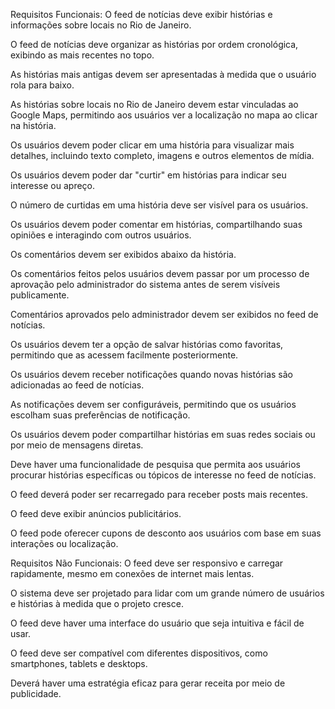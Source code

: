 Requisitos Funcionais:
O feed de notícias deve exibir histórias e informações sobre locais no Rio de Janeiro.

O feed de notícias deve organizar as histórias por ordem cronológica, exibindo as mais recentes no topo.

As histórias mais antigas devem ser apresentadas à medida que o usuário rola para baixo.

As histórias sobre locais no Rio de Janeiro devem estar vinculadas ao Google Maps, permitindo aos usuários ver a localização no mapa ao clicar na história.

Os usuários devem poder clicar em uma história para visualizar mais detalhes, incluindo texto completo, imagens e outros elementos de mídia.

Os usuários devem poder dar "curtir" em histórias para indicar seu interesse ou apreço.

O número de curtidas em uma história deve ser visível para os usuários.

Os usuários devem poder comentar em histórias, compartilhando suas opiniões e interagindo com outros usuários.

Os comentários devem ser exibidos abaixo da história.

Os comentários feitos pelos usuários devem passar por um processo de aprovação pelo administrador do sistema antes de serem visíveis publicamente.

Comentários aprovados pelo administrador devem ser exibidos no feed de notícias.

Os usuários devem ter a opção de salvar histórias como favoritas, permitindo que as acessem facilmente posteriormente.

Os usuários devem receber notificações quando novas histórias são adicionadas ao feed de notícias.

As notificações devem ser configuráveis, permitindo que os usuários escolham suas preferências de notificação.

Os usuários devem poder compartilhar histórias em suas redes sociais ou por meio de mensagens diretas.

Deve haver uma funcionalidade de pesquisa que permita aos usuários procurar histórias específicas ou tópicos de interesse no feed de notícias.

O feed deverá poder ser recarregado para receber posts mais recentes.

O feed deve exibir anúncios publicitários.

O feed pode oferecer cupons de desconto aos usuários com base em suas interações ou localização.

Requisitos Não Funcionais:
O feed deve ser responsivo e carregar rapidamente, mesmo em conexões de internet mais lentas.

O sistema deve ser projetado para lidar com um grande número de usuários e histórias à medida que o projeto cresce.

O feed deve haver uma interface do usuário que seja intuitiva e fácil de usar.

O feed deve ser compatível com diferentes dispositivos, como smartphones, tablets e desktops.

Deverá haver uma estratégia eficaz para gerar receita por meio de publicidade.
